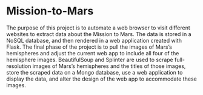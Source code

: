 # Mission-to-Mars
The purpose of this project is to automate a web browser to visit different websites to extract data about the Mission to Mars.  The data is stored in a NoSQL database, and then rendered in a web application created with Flask. The final phase of the project is to pull the images of Mars’s hemispheres and adjust the current web app to include all four of the hemisphere images. BeautifulSoup and Splinter are used to scrape full-resolution images of Mars’s hemispheres and the titles of those images, store the scraped data on a Mongo database, use a web application to display the data, and alter the design of the web app to accommodate these images.
